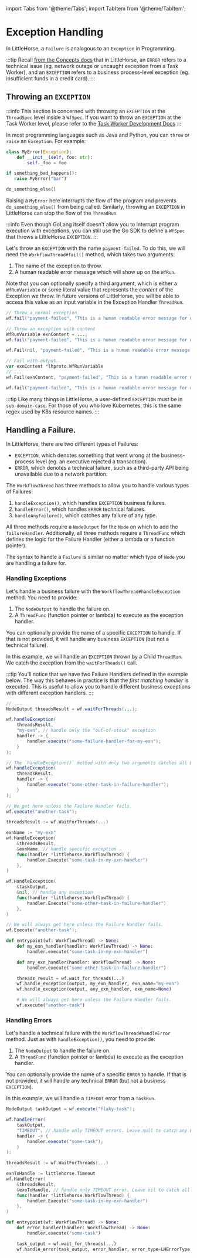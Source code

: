 import Tabs from '@theme/Tabs';
import TabItem from '@theme/TabItem';

# Exception Handling

In LittleHorse, a `Failure` is analogous to an `Exception` in Programming.

:::tip
Recall [from the Concepts docs](../../04-concepts/01-workflows.md#failure-handling) that in LittleHorse, an `ERROR` refers to a technical issue (eg. network outage or uncaught exception from a Task Worker), and an `EXCEPTION` refers to a business process-level exception (eg. insufficient funds in a credit card).
:::

## Throwing an `EXCEPTION`

:::info
This section is concerned with throwing an `EXCEPTION` at the `ThreadSpec` level inside a `WfSpec`. If you want to throw an `EXCEPTION` at the Task Worker level, please refer to the [Task Worker Development Docs](/docs/developer-guide/task-worker-development#throwing-workflow-exceptions)
:::

In most programming languages such as Java and Python, you can `throw` or `raise` an `Exception`. For example:

```python
class MyError(Exception):
    def __init__(self, foo: str):
        self._foo = foo

if something_bad_happens():
   raise MyError("bar")

do_something_else()
```

Raising a `MyError` here interrupts the flow of the program and prevents `do_something_else()` from being called. Similarly, throwing an `EXCEPTION` in LittleHorse can stop the flow of the `ThreadRun`.

:::info
Even though GoLang itself doesn't allow you to interrupt program execution with exceptions, you can still use the Go SDK to define a `WfSpec` that throws a LittleHorse `EXCEPTION`.
:::

Let's throw an `EXCEPTION` with the name `payment-failed`. To do this, we will need the `WorkflowThread#fail()` method, which takes two arguments:

1. The name of the exception to throw.
2. A human readable error message which will show up on the `WfRun`.

Note that you can optionally specify a third argument, which is either a `WfRunVariable` or some literal value that represents the _content_ of the Exception we throw. In future versions of LittleHorse, you will be able to access this value as an input variable in the Exception Handler `ThreadRun`.

<Tabs>
  <TabItem value="java" label="Java" default>

```java
// Throw a normal exception
wf.fail("payment-failed", "This is a human readable error message for developers");

// Throw an exception with content
WfRunVariable exnContent = ...;
wf.fail("payment-failed", "This is a human readable error message for developers", exnContent);
```

  </TabItem>
  <TabItem value="go" label="Go">

```go
wf.Fail(nil, "payment-failed", "This is a human readable error message for developers")

// Fail with output.
var exnContent *lhproto.WfRunVariable
// ...
wf.Fail(exnContent, "payment-failed", "This is a human readable error message for developers")
```

  </TabItem>
    <TabItem value="python" label="Python" default>

```python
wf.fail("payment-failed", "This is a human readable error message for developers")
```

  </TabItem>
</Tabs>

:::tip
Like many things in LittleHorse, a user-defined `EXCEPTION` must be in `sub-domain-case`. For those of you who love Kubernetes, this is the same regex used by K8s resource names.
:::


## Handling a Failure.

In LittleHorse, there are two different types of Failures:
* `EXCEPTION`, which denotes something that went wrong at the business-process level (eg. an executive rejected a transaction).
* `ERROR`, which denotes a technical failure, such as a third-party API being unavailable due to a network partition.

The `WorkflowThread` has three methods to allow you to handle various types of Failures:

1. `handleException()`, which handles `EXCEPTION` business failures.
2. `handleError()`, which handles `ERROR` technical failures.
3. `handleAnyFailure()`, which catches any failure of any type.

All three methods require a `NodeOutput` for the `Node` on which to add the `failureHandler`. Additionally, all three methods require a `ThreadFunc` which defines the logic for the Failure Handler (either a lambda or a function pointer).

The syntax to handle a `Failure` is similar no matter which type of `Node` you are handling a failure for.

### Handling Exceptions

Let's handle a business failure with the `WorkflowThread#handleException` method. You need to provide:
1. The `NodeOutput` to handle the failure on.
2. A `ThreadFunc` (function pointer or lambda) to execute as the exception handler.

You can optionally provide the name of a specific `EXCEPTION` to handle. If that is not provided, it will handle any business `EXCEPTION` (but not a technical failure).

In this example, we will handle an `EXCEPTION` thrown by a Child `ThreadRun`. We catch the exception from the `waitForTheads()` call.

:::tip
You'll notice that we have two Failure Handlers defined in the example below. The way this behaves in practice is that the _first matching handler_ is executed. This is useful to allow you to handle different business exceptions with different exception handlers.
:::

<Tabs>
  <TabItem value="java" label="Java" default>

```java
// ...
NodeOutput threadsResult = wf.waitForThreads(...);

wf.handleException(
    threadsResult,
    "my-exn", // handle only the "out-of-stock" exception
    handler -> {
        handler.execute("some-failure-handler-for-my-exn");
    }
);

// The `handleException()` method with only two arguments catches all EXCEPTIONS
wf.handleException(
    threadsResult,
    handler -> {
        handler.execute("some-other-task-in-failure-handler");
    }
);

// We get here unless the Failure Handler fails.
wf.execute("another-task");
```

  </TabItem>
  <TabItem value="go" label="Go">

```go
threadsResult := wf.WaitForThreads(...)

exnName := "my-exn"
wf.HandleException(
    &threadsResult,
    &exnName, // handle specific exception
    func(handler *littlehorse.WorkflowThread) {
        handler.Execute("some-task-in-my-exn-handler")
    },
)

wf.HandleException(
    &taskOutput,
    &nil, // handle any exception
    func(handler *littlehorse.WorkflowThread) {
        handler.Execute("some-other-task-in-failure-handler")
    },
)

// We will always get here unless the Failure Handler fails.
wf.Execute("another-task");
```

  </TabItem>
  <TabItem value="python" label="Python">

```python
def entrypoint(wf: WorkflowThread) -> None:
    def my_exn_handler(handler: WorkflowThread) -> None:
        handler.execute("some-task-in-my-exn-handler")

    def any_exn_handler(handler: WorkflowThread) -> None:
        handler.execute("some-other-task-in-failure-handler")

    threads_result = wf.wait_for_threads(...)
    wf.handle_exception(output, my_exn_handler, exn_name="my-exn")
    wf.handle_exception(output, any_exn_handler, exn_name=None)

    # We will always get here unless the Failure Handler fails.
    wf.execute("another-task")
```

  </TabItem>
</Tabs>

### Handling Errors

Let's handle a technical failure with the `WorkflowThread#handleError` method. Just as with `handleException()`, you need to provide:
1. The `NodeOutput` to handle the failure on.
2. A `ThreadFunc` (function pointer or lambda) to execute as the exception handler.

You can optionally provide the name of a specific `ERROR` to handle. If that is not provided, it will handle any technical `ERROR` (but not a business `EXCEPTION`).

In this example, we will handle a `TIMEOUT` error from a `TaskRun`.

<Tabs>
  <TabItem value="java" label="Java" default>

```java
NodeOutput taskOutput = wf.execute("flaky-task");

wf.handleError(
    taskOutput,
    "TIMEOUT", // handle only TIMEOUT errors. Leave null to catch any ERROR.
    handler -> {
        handler.execute("some-task");
    }
);

```

  </TabItem>
  <TabItem value="go" label="Go">

```go
threadsResult := wf.WaitForThreads(...)

exnToHandle := littlehorse.Timeout
wf.HandleError(
    &threadsResult,
    &exnToHandle, // handle only TIMEOUT error. Leave nil to catch all ERROR.
    func(handler *littlehorse.WorkflowThread) {
        handler.Execute("some-task-in-my-exn-handler")
    },
)
```

  </TabItem>
  <TabItem value="python" label="Python">

```python
def entrypoint(wf: WorkflowThread) -> None:
    def error_handler(handler: WorkflowThread) -> None:
        handler.execute("some-task")

    task_output = wf.wait_for_threads(...)
    wf.handle_error(task_output, error_handler, error_type=LHErrorType.TIMEOUT)
```

  </TabItem>
</Tabs>
